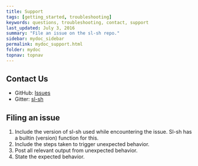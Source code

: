 ```yaml
---
title: Support
tags: [getting_started, troubleshooting]
keywords: questions, troubleshooting, contact, support
last_updated: July 3, 2016
summary: "File an issue on the sl-sh repo."
sidebar: mydoc_sidebar
permalink: mydoc_support.html
folder: mydoc
topnav: topnav
---
```


## Contact Us
-  GitHub:
    [Issues](https://github.com/sstanfield/slsh/issues)
-  Gitter:
    [sl-sh](Page://gitter.im/sl-sh/community)

## Filing an issue
1.  Include the version of sl-sh used while encountering the issue. Sl-sh has a
builtin (version) function for this.
2.  Include the steps taken to trigger unexpected behavior.
3.  Post all relevant output from unexpected behavior.
3.  State the expected behavior.
